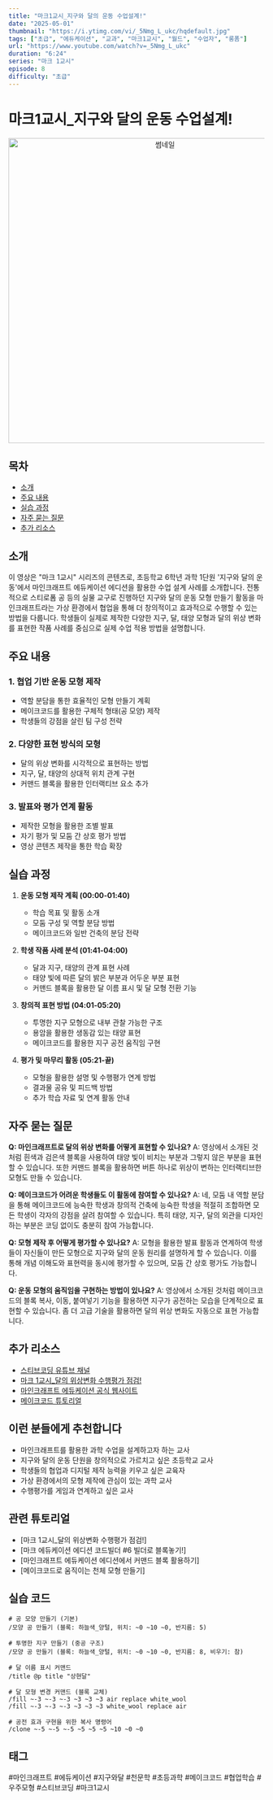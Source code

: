```yaml
---
title: "마크1교시_지구와 달의 운동 수업설계!"
date: "2025-05-01"
thumbnail: "https://i.ytimg.com/vi/_5Nmg_L_ukc/hqdefault.jpg"
tags: ["초급", "에듀케이션", "교과", "마크1교시", "월드", "수업자", "롱폼"]
url: "https://www.youtube.com/watch?v=_5Nmg_L_ukc"
duration: "6:24"
series: "마크 1교시"
episode: 8
difficulty: "초급"
---
```


# 마크1교시_지구와 달의 운동 수업설계!

<div align="center">
<img src="https://i.ytimg.com/vi/_5Nmg_L_ukc/hqdefault.jpg" alt="썸네일" width="600"/>
</div>

## 목차
- [소개](#소개)
- [주요 내용](#주요-내용)
- [실습 과정](#실습-과정)
- [자주 묻는 질문](#자주-묻는-질문)
- [추가 리소스](#추가-리소스)

## 소개
이 영상은 "마크 1교시" 시리즈의 콘텐츠로, 초등학교 6학년 과학 1단원 '지구와 달의 운동'에서 마인크래프트 에듀케이션 에디션을 활용한 수업 설계 사례를 소개합니다. 전통적으로 스티로폼 공 등의 실물 교구로 진행하던 지구와 달의 운동 모형 만들기 활동을 마인크래프트라는 가상 환경에서 협업을 통해 더 창의적이고 효과적으로 수행할 수 있는 방법을 다룹니다. 학생들이 실제로 제작한 다양한 지구, 달, 태양 모형과 달의 위상 변화를 표현한 작품 사례를 중심으로 실제 수업 적용 방법을 설명합니다.

## 주요 내용

### 1. 협업 기반 운동 모형 제작
- 역할 분담을 통한 효율적인 모형 만들기 계획
- 메이크코드를 활용한 구체적 형태(공 모양) 제작
- 학생들의 강점을 살린 팀 구성 전략

### 2. 다양한 표현 방식의 모형
- 달의 위상 변화를 시각적으로 표현하는 방법
- 지구, 달, 태양의 상대적 위치 관계 구현
- 커맨드 블록을 활용한 인터랙티브 요소 추가

### 3. 발표와 평가 연계 활동
- 제작한 모형을 활용한 조별 발표
- 자기 평가 및 모둠 간 상호 평가 방법
- 영상 콘텐츠 제작을 통한 학습 확장

## 실습 과정

1. **운동 모형 제작 계획 (00:00-01:40)**
   - 학습 목표 및 활동 소개
   - 모둠 구성 및 역할 분담 방법
   - 메이크코드와 일반 건축의 분담 전략

2. **학생 작품 사례 분석 (01:41-04:00)**
   - 달과 지구, 태양의 관계 표현 사례
   - 태양 빛에 따른 달의 밝은 부분과 어두운 부분 표현
   - 커맨드 블록을 활용한 달 이름 표시 및 달 모형 전환 기능

3. **창의적 표현 방법 (04:01-05:20)**
   - 투명한 지구 모형으로 내부 관찰 가능한 구조
   - 용암을 활용한 생동감 있는 태양 표현
   - 메이크코드를 활용한 지구 공전 움직임 구현

4. **평가 및 마무리 활동 (05:21-끝)**
   - 모형을 활용한 설명 및 수행평가 연계 방법
   - 결과물 공유 및 피드백 방법
   - 추가 학습 자료 및 연계 활동 안내

## 자주 묻는 질문

**Q: 마인크래프트로 달의 위상 변화를 어떻게 표현할 수 있나요?**
A: 영상에서 소개된 것처럼 흰색과 검은색 블록을 사용하여 태양 빛이 비치는 부분과 그렇지 않은 부분을 표현할 수 있습니다. 또한 커맨드 블록을 활용하면 버튼 하나로 위상이 변하는 인터랙티브한 모형도 만들 수 있습니다.

**Q: 메이크코드가 어려운 학생들도 이 활동에 참여할 수 있나요?**
A: 네, 모둠 내 역할 분담을 통해 메이크코드에 능숙한 학생과 창의적 건축에 능숙한 학생을 적절히 조합하면 모든 학생이 각자의 강점을 살려 참여할 수 있습니다. 특히 태양, 지구, 달의 외관을 디자인하는 부분은 코딩 없이도 충분히 참여 가능합니다.

**Q: 모형 제작 후 어떻게 평가할 수 있나요?**
A: 모형을 활용한 발표 활동과 연계하여 학생들이 자신들이 만든 모형으로 지구와 달의 운동 원리를 설명하게 할 수 있습니다. 이를 통해 개념 이해도와 표현력을 동시에 평가할 수 있으며, 모둠 간 상호 평가도 가능합니다.

**Q: 운동 모형의 움직임을 구현하는 방법이 있나요?**
A: 영상에서 소개된 것처럼 메이크코드의 블록 복사, 이동, 붙여넣기 기능을 활용하면 지구가 공전하는 모습을 단계적으로 표현할 수 있습니다. 좀 더 고급 기술을 활용하면 달의 위상 변화도 자동으로 표현 가능합니다.

## 추가 리소스

- [스티브코딩 유튜브 채널](https://www.youtube.com/channel/UCVB2EIw8j0wPcI1Lvf0ZF-g)
- [마크 1교시_달의 위상변화 수행평가 점검!](https://www.youtube.com/watch?v=이전영상ID)
- [마인크래프트 에듀케이션 공식 웹사이트](https://education.minecraft.net/)
- [메이크코드 튜토리얼](https://www.youtube.com/playlist?list=관련재생목록ID)

## 이런 분들에게 추천합니다

- 마인크래프트를 활용한 과학 수업을 설계하고자 하는 교사
- 지구와 달의 운동 단원을 창의적으로 가르치고 싶은 초등학교 교사
- 학생들의 협업과 디지털 제작 능력을 키우고 싶은 교육자
- 가상 환경에서의 모형 제작에 관심이 있는 과학 교사
- 수행평가를 게임과 연계하고 싶은 교사

## 관련 튜토리얼

- [마크 1교시_달의 위상변화 수행평가 점검!]
- [마크 에듀케이션 에디션 코드빌더 #6 빌더로 블록놓기!]
- [마인크래프트 에듀케이션 에디션에서 커맨드 블록 활용하기]
- [메이크코드로 움직이는 천체 모형 만들기]

## 실습 코드

```
# 공 모양 만들기 (기본)
/모양 공 만들기 (블록: 하늘색_양털, 위치: ~0 ~10 ~0, 반지름: 5)

# 투명한 지구 만들기 (중공 구조)
/모양 공 만들기 (블록: 하늘색_양털, 위치: ~0 ~10 ~0, 반지름: 8, 비우기: 참)

# 달 이름 표시 커맨드
/title @p title "상현달"

# 달 모형 변경 커맨드 (블록 교체)
/fill ~-3 ~-3 ~-3 ~3 ~3 ~3 air replace white_wool
/fill ~-3 ~-3 ~-3 ~3 ~3 ~3 white_wool replace air

# 공전 효과 구현을 위한 복사 명령어
/clone ~-5 ~-5 ~-5 ~5 ~5 ~5 ~10 ~0 ~0
```

## 태그
#마인크래프트 #에듀케이션 #지구와달 #천문학 #초등과학 #메이크코드 #협업학습 #우주모형 #스티브코딩 #마크1교시